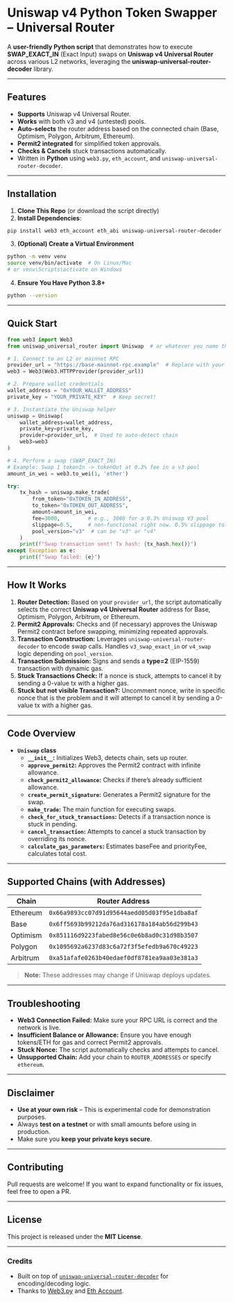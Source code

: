 # Uniswap v4 Python Token Swapper – Universal Router

A **user-friendly Python script** that demonstrates how to execute **SWAP_EXACT_IN** (Exact Input) swaps on **Uniswap v4 Universal Router** across various L2 networks, leveraging the **uniswap-universal-router-decoder** library.

---

## Features
- **Supports** Uniswap v4 Universal Router.
- **Works** with both v3 and v4 (untested) pools.
- **Auto-selects** the router address based on the connected chain (Base, Optimism, Polygon, Arbitrum, Ethereum).
- **Permit2 integrated** for simplified token approvals.
- **Checks & Cancels** stuck transactions automatically.
- Written in **Python** using `web3.py`, `eth_account`, and `uniswap-universal-router-decoder`.

---

## Installation

1. **Clone This Repo** (or download the script directly)
2. **Install Dependencies**:

```bash
pip install web3 eth_account eth_abi uniswap-universal-router-decoder
```

3. **(Optional) Create a Virtual Environment**
```bash
python -m venv venv
source venv/bin/activate  # On Linux/Mac
# or venv\Scripts\activate on Windows
```

4. **Ensure You Have Python 3.8+**
```bash
python --version
```

---

## Quick Start

```python
from web3 import Web3
from uniswap_universal_router import Uniswap  # or whatever you name this script

# 1. Connect to an L2 or mainnet RPC
provider_url = "https://base-mainnet-rpc.example"  # Replace with your provider
web3 = Web3(Web3.HTTPProvider(provider_url))

# 2. Prepare wallet credentials
wallet_address = "0xYOUR_WALLET_ADDRESS"
private_key = "YOUR_PRIVATE_KEY"  # Keep secret!

# 3. Instantiate the Uniswap helper
uniswap = Uniswap(
    wallet_address=wallet_address,
    private_key=private_key,
    provider=provider_url,  # Used to auto-detect chain
    web3=web3
)

# 4. Perform a swap (SWAP_EXACT_IN)
# Example: Swap 1 tokenIn -> tokenOut at 0.3% fee in a v3 pool
amount_in_wei = web3.to_wei(1, 'ether')

try:
    tx_hash = uniswap.make_trade(
        from_token="0xTOKEN_IN_ADDRESS",
        to_token="0xTOKEN_OUT_ADDRESS",
        amount=amount_in_wei,
        fee=3000,         # e.g., 3000 for a 0.3% Uniswap V3 pool
        slippage=0.5,     # non-functional right now. 0.5% slippage tolerance
        pool_version="v3"  # can be "v3" or "v4"
    )
    print(f"Swap transaction sent! Tx hash: {tx_hash.hex()}")
except Exception as e:
    print(f"Swap failed: {e}")
```

---

## How It Works

1. **Router Detection:** Based on your `provider_url`, the script automatically selects the correct **Uniswap v4 Universal Router** address for Base, Optimism, Polygon, Arbitrum, or Ethereum.
2. **Permit2 Approvals:** Checks and (if necessary) approves the Uniswap Permit2 contract before swapping, minimizing repeated approvals.
3. **Transaction Construction:** Leverages `uniswap-universal-router-decoder` to encode swap calls. Handles `v3_swap_exact_in` or `v4_swap` logic depending on `pool_version`.
4. **Transaction Submission:** Signs and sends a **type=2** (EIP-1559) transaction with dynamic gas.
5. **Stuck Transactions Check:** If a nonce is stuck, attempts to cancel it by sending a 0-value tx with a higher gas.
6. **Stuck but not visible Transaction?:** Uncomment nonce, write in specific nonce that is the problem and it will attempt to cancel it by sending a 0-value tx with a higher gas.
---

## Code Overview

- **`Uniswap` class**
  - **`__init__`:** Initializes Web3, detects chain, sets up router.
  - **`approve_permit2`:** Approves the Permit2 contract with infinite allowance.
  - **`check_permit2_allowance`:** Checks if there’s already sufficient allowance.
  - **`create_permit_signature`:** Generates a Permit2 signature for the swap.
  - **`make_trade`:** The main function for executing swaps.
  - **`check_for_stuck_transactions`:** Detects if a transaction nonce is stuck in pending.
  - **`cancel_transaction`:** Attempts to cancel a stuck transaction by overriding its nonce.
  - **`calculate_gas_parameters`:** Estimates baseFee and priorityFee, calculates total cost.

---

## Supported Chains (with Addresses)
| Chain     | Router Address                                |
|-----------|-----------------------------------------------|
| Ethereum  | `0x66a9893cc07d91d95644aedd05d03f95e1dba8af`   |
| Base      | `0x6ff5693b99212da76ad316178a184ab56d299b43`   |
| Optimism  | `0x851116d9223fabed8e56c0e6b8ad0c31d98b3507`   |
| Polygon   | `0x1095692a6237d83c6a72f3f5efedb9a670c49223`   |
| Arbitrum  | `0xa51afafe0263b40edaef0df8781ea9aa03e381a3`   |

> **Note:** These addresses may change if Uniswap deploys updates.

---

## Troubleshooting
- **Web3 Connection Failed:** Make sure your RPC URL is correct and the network is live.
- **Insufficient Balance or Allowance:** Ensure you have enough tokens/ETH for gas and correct Permit2 approvals.
- **Stuck Nonce:** The script automatically checks and attempts to cancel.
- **Unsupported Chain:** Add your chain to `ROUTER_ADDRESSES` or specify `ethereum`.

---

## Disclaimer
- **Use at your own risk** – This is experimental code for demonstration purposes.
- Always **test on a testnet** or with small amounts before using in production.
- Make sure you **keep your private keys secure**.

---

## Contributing
Pull requests are welcome! If you want to expand functionality or fix issues, feel free to open a PR.

---

## License
This project is released under the **MIT License**.

---

### Credits
- Built on top of [`uniswap-universal-router-decoder`](https://github.com/elnaril/uniswap-universal-router-decoder) for encoding/decoding logic.
- Thanks to [Web3.py](https://github.com/ethereum/web3.py/) and [Eth Account](https://github.com/ethereum/eth-account).


